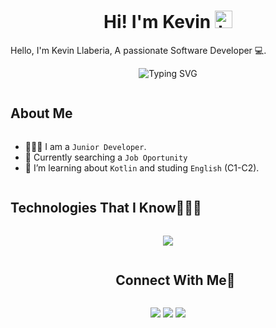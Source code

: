 <h1 align="center"> Hi! I'm Kevin <img src="https://user-images.githubusercontent.com/1303154/88677602-1635ba80-d120-11ea-84d8-d263ba5fc3c0.gif" width="28px" alt="hi"></h1>

<!-- Initial description -->
Hello, I'm Kevin Llaberia, A passionate Software Developer 💻.

<!-- Random Words About Me Banner -->
<p align="center"> 
  <a><img src="https://readme-typing-svg.demolab.com?font=Fira+Code&duration=2800&pause=1000&color=2F81F7&center=true&vCenter=true&random=true&width=435&lines=Backend+Developer+%F0%9F%93%82.;Competitive+Programmer+%F0%9F%92%BB.;Technology+Lover+%F0%9F%A9%B7.;AI+Enthusiast+%F0%9F%A4%96.;Code+Explorer+%F0%9F%9A%80.;Continuous+Learner+%F0%9F%93%9A.;Mobile+App+Developer+%F0%9F%93%B1.;Bug+Hunter+%F0%9F%90%9B." alt="Typing SVG" />
  </a>
</p>


<!-- About Me -->
<h2 style="display: inline-block">About Me</h2>

- 👨🏻‍💻 I am a `Junior Developer`.
- 🤔 Currently searching a `Job Oportunity`
- 🌱 I’m learning about `Kotlin` and studing `English` (C1-C2).

<!-- Technologies That I Know -->
<h2 style="display: inline-block">Technologies That I Know👨🏻‍💻</h2>

<!-- icons -->
<p align="center">
  <a href="https://skillicons.dev">
    <img src="https://skillicons.dev/icons?i=androidstudio,arduino,aws,bash,css,discord,bots,docker,eclipse,firebase,git,github,gitlab,gradle,graphql,html,instagram,java,kotlin,linkedin,linux,mongodb,mysql,ps,postgres,postman,powershell,raspberrypi,twitter,visualstudio,wordpress&perline=14" />
  </a>
</p>


<!-- Connect with me -->
<div id="user-content-toc">
  <ul align="center">
    <summary><h2 style="display: inline-block">Connect With Me🤝</h2></summary>
  </ul>
</div>

<!--icons and links-->
<p align="center">
<a href="www.linkedin.com/in/kevin-llaberia-sanchez"><img src="https://img.shields.io/badge/-Kevin%20Llaberia%20Sanchez-0077B5?style=flat&logo=Linkedin&logoColor=white"/></a>
<a href="mailto:oyokedev@gmail.com"><img src="https://img.shields.io/badge/-oyokedev@gmail.com-D14836?style=flat&logo=Gmail&logoColor=white"/></a>
<a href="https://www.instagram.com/kevin_llaberia/"><img src="https://img.shields.io/badge/-@kevin__llaberia-E4405F?style=flat&logo=Instagram&logoColor=white"/></a>
</p>
  
</p>
